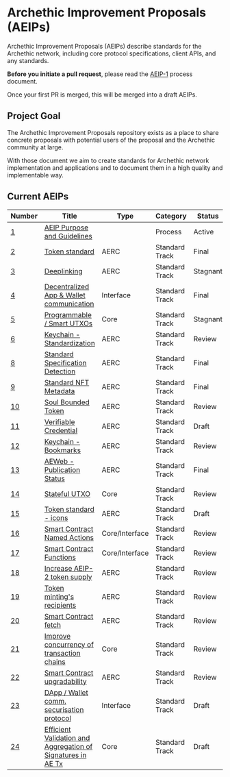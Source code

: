 # Archethic Improvement Proposals (AEIPs)

Archethic Improvement Proposals (AEIPs) describe standards for the Archethic network, including core protocol specifications, client APIs, and any standards.

**Before you initiate a pull request**, please read the [AEIP-1](AEIP-01.md) process document.

Once your first PR is merged, this will be merged into a draft AEIPs.

## Project Goal

The Archethic Improvement Proposals repository exists as a place to share concrete proposals with potential users of the proposal and the Archethic community at large.

With those document we aim to create standards for Archethic network implementation and applications and to document them in a high quality and implementable way.

## Current AEIPs

| Number             | Title                                                     | Type           | Category       | Status   |
| ------------------ | --------------------------------------------------------- | -------------- | -------------- | -------- |
| [1](./AEIP-01.md)  | [AEIP Purpose and Guidelines](./AEIP-01.md)               |                | Process        | Active   |
| [2](./AEIP-02.md)  | [Token standard](./AEIP-02.md)                            | AERC           | Standard Track | Final    |
| [3](./AEIP-03.md)  | [Deeplinking](./AEIP-03.md)                               | AERC           | Standard Track | Stagnant |
| [4](./AEIP-04.md)  | [Decentralized App & Wallet communication](./AEIP-04.md)  | Interface      | Standard Track | Final    |
| [5](./AEIP-05.md)  | [Programmable / Smart UTXOs](./AEIP-05.md)                | Core           | Standard Track | Stagnant |
| [6](./AEIP-06.md)  | [Keychain - Standardization](./AEIP-06.md)                | AERC           | Standard Track | Review   |
| [8](./AEIP-08.md)  | [Standard Specification Detection](./AEIP-08.md)          | AERC           | Standard Track | Final    |
| [9](./AEIP-09.md)  | [Standard NFT Metadata](./AEIP-09.md)                     | AERC           | Standard Track | Final    |
| [10](./AEIP-10.md) | [Soul Bounded Token](./AEIP-10.md)                        | AERC           | Standard Track | Review   |
| [11](./AEIP-11.md) | [Verifiable Credential](./AEIP-11.md)                     | AERC           | Standard Track | Draft    |
| [12](./AEIP-12.md) | [Keychain - Bookmarks](./AEIP-12.md)                      | AERC           | Standard Track | Review   |
| [13](./AEIP-13.md) | [AEWeb - Publication Status](./AEIP-13.md)                | AERC           | Standard Track | Final    |
| [14](./AEIP-14.md) | [Stateful UTXO](./AEIP-14.md)                             | Core           | Standard Track | Review   |
| [15](./AEIP-15.md) | [Token standard - icons](./AEIP-15.md)                    | AERC           | Standard Track | Draft    |
| [16](./AEIP-16.md) | [Smart Contract Named Actions](./AEIP-16.md)              | Core/Interface | Standard Track | Review   |
| [17](./AEIP-17.md) | [Smart Contract Functions](./AEIP-17.md)                  | Core/Interface | Standard Track | Review   |
| [18](./AEIP-18.md) | [Increase AEIP-2 token supply](./AEIP-18.md)              | AERC           | Standard Track | Review   |
| [19](./AEIP-19.md) | [Token minting's recipients](./AEIP-19.md)                | AERC           | Standard Track | Review   |
| [20](./AEIP-20.md) | [Smart Contract fetch](./AEIP-20.md)                      | AERC           | Standard Track | Review   |
| [21](./AEIP-21.md) | [Improve concurrency of transaction chains](./AEIP-21.md) | Core           | Standard Track | Review   |
| [22](./AEIP-22.md) | [Smart Contract upgradability](./AEIP-22.md)              | AERC           | Standard Track | Review   |
| [23](./AEIP-23.md) | [DApp / Wallet comm. securisation protocol](./AEIP-23.md) | Interface      | Standard Track | Draft    |
| [24](./AEIP-24.md) | [Efficient Validation and Aggregation of Signatures in AE Tx](./AEIP-24.md) | Core      | Standard Track | Draft    |
